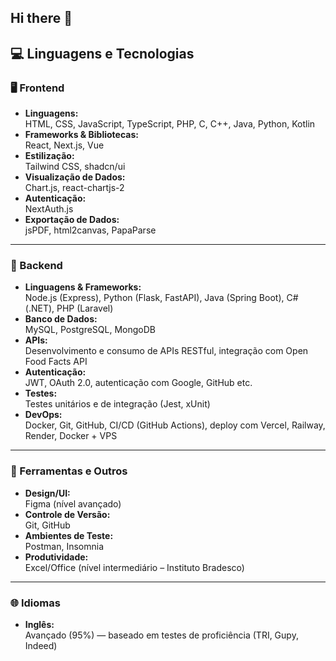 ## Hi there 👋

## 💻 Linguagens e Tecnologias

### 🖥️ Frontend
- **Linguagens:**  
  HTML, CSS, JavaScript, TypeScript, PHP, C, C++, Java, Python, Kotlin
- **Frameworks & Bibliotecas:**  
  React, Next.js, Vue
- **Estilização:**  
  Tailwind CSS, shadcn/ui
- **Visualização de Dados:**  
  Chart.js, react-chartjs-2
- **Autenticação:**  
  NextAuth.js
- **Exportação de Dados:**  
  jsPDF, html2canvas, PapaParse

---

### 🔧 Backend
- **Linguagens & Frameworks:**  
  Node.js (Express), Python (Flask, FastAPI), Java (Spring Boot), C# (.NET), PHP (Laravel)
- **Banco de Dados:**  
  MySQL, PostgreSQL, MongoDB
- **APIs:**  
  Desenvolvimento e consumo de APIs RESTful, integração com Open Food Facts API
- **Autenticação:**  
  JWT, OAuth 2.0, autenticação com Google, GitHub etc.
- **Testes:**  
  Testes unitários e de integração (Jest, xUnit)
- **DevOps:**  
  Docker, Git, GitHub, CI/CD (GitHub Actions), deploy com Vercel, Railway, Render, Docker + VPS

---

### 🧰 Ferramentas e Outros
- **Design/UI:**  
  Figma (nível avançado)
- **Controle de Versão:**  
  Git, GitHub
- **Ambientes de Teste:**  
  Postman, Insomnia
- **Produtividade:**  
  Excel/Office (nível intermediário – Instituto Bradesco)

---

### 🌐 Idiomas
- **Inglês:**  
  Avançado (95%) — baseado em testes de proficiência (TRI, Gupy, Indeed)


<!--
**gabrieloliveira001/gabrieloliveira001** is a ✨ _special_ ✨ repository because its `README.md` (this file) appears on your GitHub profile.

Here are some ideas to get you started:

- 🔭 I’m currently working on ...
- 🌱 I’m currently learning ...
- 👯 I’m looking to collaborate on ...
- 🤔 I’m looking for help with ...
- 💬 Ask me about ...
- 📫 How to reach me: ...
- 😄 Pronouns: ...
- ⚡ Fun fact: ...
-->
